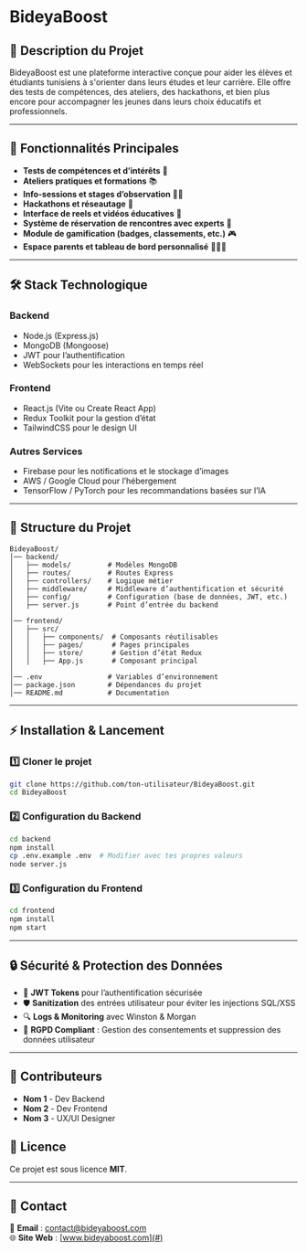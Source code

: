 # BideyaBoost

## 🎯 Description du Projet
BideyaBoost est une plateforme interactive conçue pour aider les élèves et étudiants tunisiens à s'orienter dans leurs études et leur carrière. Elle offre des tests de compétences, des ateliers, des hackathons, et bien plus encore pour accompagner les jeunes dans leurs choix éducatifs et professionnels.

---

## 🚀 Fonctionnalités Principales
- **Tests de compétences et d’intérêts** 🧠
- **Ateliers pratiques et formations** 📚
- **Info-sessions et stages d’observation** 👨‍🎓
- **Hackathons et réseautage** 🔗
- **Interface de reels et vidéos éducatives** 🎥
- **Système de réservation de rencontres avec experts** 📅
- **Module de gamification (badges, classements, etc.)** 🎮
- **Espace parents et tableau de bord personnalisé** 👨‍👩‍👦

---

## 🛠️ Stack Technologique
### **Backend**
- Node.js (Express.js)
- MongoDB (Mongoose)
- JWT pour l’authentification
- WebSockets pour les interactions en temps réel

### **Frontend**
- React.js (Vite ou Create React App)
- Redux Toolkit pour la gestion d’état
- TailwindCSS pour le design UI

### **Autres Services**
- Firebase pour les notifications et le stockage d’images
- AWS / Google Cloud pour l’hébergement
- TensorFlow / PyTorch pour les recommandations basées sur l’IA

---

## 📂 Structure du Projet
```
BideyaBoost/
│── backend/
│   ├── models/         # Modèles MongoDB
│   ├── routes/         # Routes Express
│   ├── controllers/    # Logique métier
│   ├── middleware/     # Middleware d’authentification et sécurité
│   ├── config/         # Configuration (base de données, JWT, etc.)
│   ├── server.js       # Point d’entrée du backend
│
│── frontend/
│   ├── src/
│   │   ├── components/  # Composants réutilisables
│   │   ├── pages/       # Pages principales
│   │   ├── store/       # Gestion d’état Redux
│   │   ├── App.js       # Composant principal
│
│── .env                # Variables d’environnement
│── package.json        # Dépendances du projet
│── README.md           # Documentation
```

---

## ⚡ Installation & Lancement
### **1️⃣ Cloner le projet**
```sh
git clone https://github.com/ton-utilisateur/BideyaBoost.git
cd BideyaBoost
```

### **2️⃣ Configuration du Backend**
```sh
cd backend
npm install
cp .env.example .env  # Modifier avec tes propres valeurs
node server.js
```

### **3️⃣ Configuration du Frontend**
```sh
cd frontend
npm install
npm start
```

---

## 🔒 Sécurité & Protection des Données
- 🔐 **JWT Tokens** pour l’authentification sécurisée
- 🛡️ **Sanitization** des entrées utilisateur pour éviter les injections SQL/XSS
- 🔍 **Logs & Monitoring** avec Winston & Morgan
- 📜 **RGPD Compliant** : Gestion des consentements et suppression des données utilisateur

---

## 👥 Contributeurs
- **Nom 1** - Dev Backend
- **Nom 2** - Dev Frontend
- **Nom 3** - UX/UI Designer

## 📄 Licence
Ce projet est sous licence **MIT**.

---

## 📩 Contact
📧 **Email** : contact@bideyaboost.com  
🌐 **Site Web** : [www.bideyaboost.com](#)
